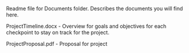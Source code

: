 Readme file for Documents folder. Describes the documents you will find here.

ProjectTimeline.docx - Overview for goals and objectives for each checkpoint to stay on track for the project.

ProjectProposal.pdf - Proposal for project
